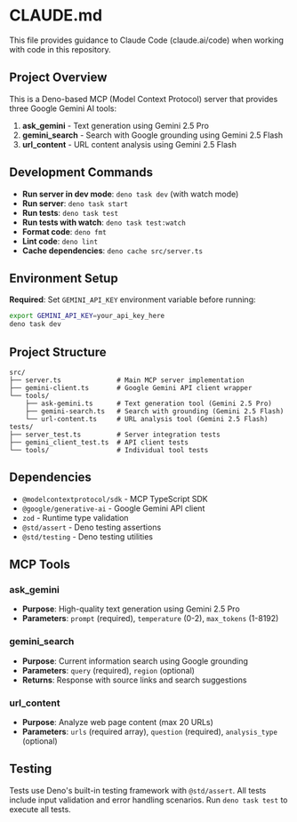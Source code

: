 # CLAUDE.md

This file provides guidance to Claude Code (claude.ai/code) when working with
code in this repository.

## Project Overview

This is a Deno-based MCP (Model Context Protocol) server that provides three
Google Gemini AI tools:

1. **ask_gemini** - Text generation using Gemini 2.5 Pro
2. **gemini_search** - Search with Google grounding using Gemini 2.5 Flash
3. **url_content** - URL content analysis using Gemini 2.5 Flash

## Development Commands

- **Run server in dev mode**: `deno task dev` (with watch mode)
- **Run server**: `deno task start`
- **Run tests**: `deno task test`
- **Run tests with watch**: `deno task test:watch`
- **Format code**: `deno fmt`
- **Lint code**: `deno lint`
- **Cache dependencies**: `deno cache src/server.ts`

## Environment Setup

**Required**: Set `GEMINI_API_KEY` environment variable before running:

```bash
export GEMINI_API_KEY=your_api_key_here
deno task dev
```

## Project Structure

```
src/
├── server.ts              # Main MCP server implementation
├── gemini-client.ts       # Google Gemini API client wrapper
└── tools/
    ├── ask-gemini.ts      # Text generation tool (Gemini 2.5 Pro)
    ├── gemini-search.ts   # Search with grounding (Gemini 2.5 Flash)
    └── url-content.ts     # URL analysis tool (Gemini 2.5 Flash)
tests/
├── server_test.ts         # Server integration tests
├── gemini_client_test.ts  # API client tests
└── tools/                 # Individual tool tests
```

## Dependencies

- `@modelcontextprotocol/sdk` - MCP TypeScript SDK
- `@google/generative-ai` - Google Gemini API client
- `zod` - Runtime type validation
- `@std/assert` - Deno testing assertions
- `@std/testing` - Deno testing utilities

## MCP Tools

### ask_gemini

- **Purpose**: High-quality text generation using Gemini 2.5 Pro
- **Parameters**: `prompt` (required), `temperature` (0-2), `max_tokens`
  (1-8192)

### gemini_search

- **Purpose**: Current information search using Google grounding
- **Parameters**: `query` (required), `region` (optional)
- **Returns**: Response with source links and search suggestions

### url_content

- **Purpose**: Analyze web page content (max 20 URLs)
- **Parameters**: `urls` (required array), `question` (required),
  `analysis_type` (optional)

## Testing

Tests use Deno's built-in testing framework with `@std/assert`. All tests
include input validation and error handling scenarios. Run `deno task test` to
execute all tests.
